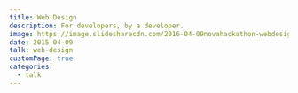 ```yaml
---
title: Web Design
description: For developers, by a developer.
image: https://image.slidesharecdn.com/2016-04-09novahackathon-webdesign-171102222422/95/web-design-innovation-hackathon-1-638.jpg?cb=1513306344
date: 2015-04-09
talk: web-design
customPage: true
categories:
  - talk
---
```


